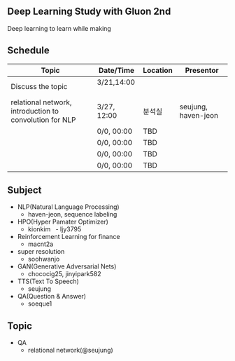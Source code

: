 ## Deep Learning Study with Gluon 2nd

Deep learning to learn while making

## Schedule

| Topic      | Date/Time | Location |   Presentor | 
|-----------|----------|--------|----------|
| Discuss the topic |  3/21,14:00   |   |    |  
| relational network, introduction to convolution for NLP |  3/27, 12:00 | 분석실 | seujung, haven-jeon   |  
|  |  0/0, 00:00 | TBD  |    |  
|  |  0/0, 00:00 | TBD  |    |  
|  |  0/0, 00:00 | TBD  |    |  
|  |  0/0, 00:00 | TBD  |    |  


## Subject

 - NLP(Natural Language Processing)
   - haven-jeon, sequence labeling 
 - HPO(Hyper Pamater Optimizer)
   - kionkim
   - ljy3795
 - Reinforcement Learning for finance
   - macnt2a
 - super resolution
   - soohwanjo
 - GAN(Generative Adversarial Nets)
   - chococig25, jinyipark582
 - TTS(Text To Speech)
   - seujung
 - QA(Question & Answer)
   - soeque1


## Topic

- QA
  - relational network(@seujung)

